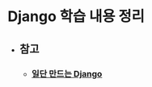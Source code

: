 # Django 학습 내용 정리
* ## 참고
  * ### [일단 만드는 Django](https://www.codelion.net/catalog/Q291cnNlTm9kZTpnZW55)
